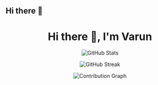 ## Hi there 👋

<h1 align="center">Hi there 👋, I'm Varun</h1>

<p align="center">
  <img src="https://github-readme-stats.vercel.app/api?username=your-username&show_icons=true&theme=dark" alt="GitHub Stats" />
</p>

<p align="center">
  <img src="https://github-readme-streak-stats.herokuapp.com?user=your-username&theme=dark" alt="GitHub Streak" />
</p>

<p align="center">
  <img src="https://github-readme-activity-graph.vercel.app/graph?username=your-username&theme=github-compact&area=true&color=orange" alt="Contribution Graph" />
</p>


<!--
**varunPocketfm/varunPocketfm** is a ✨ _special_ ✨ repository because its `README.md` (this file) appears on your GitHub profile.

Here are some ideas to get you started:

- 🔭 I’m currently working on ...
- 🌱 I’m currently learning ...
- 👯 I’m looking to collaborate on ...
- 🤔 I’m looking for help with ...
- 💬 Ask me about ...
- 📫 How to reach me: ...
- 😄 Pronouns: ...
- ⚡ Fun fact: ...
-->
